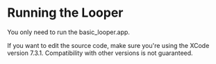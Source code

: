 # Running the Looper
You only need to run the basic_looper.app.

If you want to edit the source code, make sure you're using the XCode version 7.3.1. Compatibility with other versions is not guaranteed.
